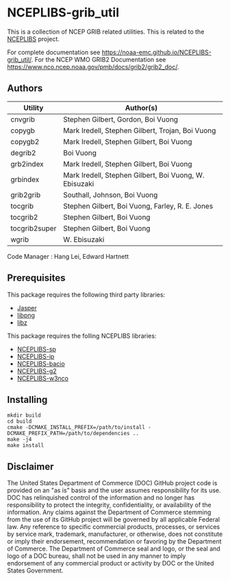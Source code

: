 # NCEPLIBS-grib_util

This is a collection of NCEP GRIB related utilities. This is related
to the [NCEPLIBS](https://github.com/NOAA-EMC/NCEPLIBS) project.

For complete documentation see
https://noaa-emc.github.io/NCEPLIBS-grib_util/. For the NCEP WMO GRIB2
Documentation see
https://www.nco.ncep.noaa.gov/pmb/docs/grib2/grib2_doc/.

## Authors

Utility | Author(s)
--------|----------
cnvgrib | Stephen Gilbert, Gordon, Boi Vuong
copygb | Mark Iredell, Stephen Gilbert, Trojan, Boi Vuong
copygb2 | Mark Iredell, Stephen Gilbert, Boi Vuong
degrib2 | Boi Vuong
grb2index | Mark Iredell, Stephen Gilbert, Boi Vuong
grbindex | Mark Iredell, Stephen Gilbert, Boi Vuong, W. Ebisuzaki
grib2grib | Southall, Johnson, Boi Vuong
tocgrib | Stephen Gilbert, Boi Vuong, Farley, R. E. Jones
tocgrib2 | Stephen Gilbert, Boi Vuong
tocgrib2super | Stephen Gilbert, Boi Vuong
wgrib | W. Ebisuzaki

Code Manager : Hang Lei, Edward Hartnett

## Prerequisites

This package requires the following third party libraries:
- [Jasper](http://www.ece.uvic.ca/~mdadams/jasper/)
- [libpng](http://www.libpng.org/pub/png/libpng.html)
- [libz](http://www.gzip.org/zlib/)

This package requires the folling NCEPLIBS libraries:
- [NCEPLIBS-sp](https://github.com/NOAA-EMC/NCEPLIBS-sp)
- [NCEPLIBS-ip](https://github.com/NOAA-EMC/NCEPLIBS-ip)
- [NCEPLIBS-bacio](https://github.com/NOAA-EMC/NCEPLIBS-bacio)
- [NCEPLIBS-g2](https://github.com/NOAA-EMC/NCEPLIBS-g2)
- [NCEPLIBS-w3nco](https://github.com/NOAA-EMC/NCEPLIBS-w3nco)

## Installing

```
mkdir build
cd build
cmake -DCMAKE_INSTALL_PREFIX=/path/to/install -DCMAKE_PREFIX_PATH=/path/to/dependencies ..
make -j4
make install
```

## Disclaimer

The United States Department of Commerce (DOC) GitHub project code is
provided on an "as is" basis and the user assumes responsibility for
its use. DOC has relinquished control of the information and no longer
has responsibility to protect the integrity, confidentiality, or
availability of the information. Any claims against the Department of
Commerce stemming from the use of its GitHub project will be governed
by all applicable Federal law. Any reference to specific commercial
products, processes, or services by service mark, trademark,
manufacturer, or otherwise, does not constitute or imply their
endorsement, recommendation or favoring by the Department of
Commerce. The Department of Commerce seal and logo, or the seal and
logo of a DOC bureau, shall not be used in any manner to imply
endorsement of any commercial product or activity by DOC or the United
States Government.

